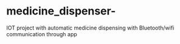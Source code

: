 # medicine_dispenser-
IOT  project with automatic medicine dispensing with Bluetooth/wifi communication   through app
